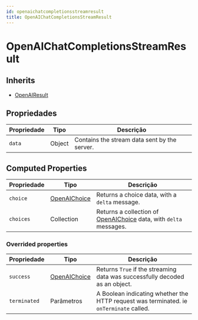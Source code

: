 ```yaml
---
id: openaichatcompletionsstreamresult
title: OpenAIChatCompletionsStreamResult
---
```


# OpenAIChatCompletionsStreamResult

## Inherits

- [OpenAIResult](OpenAIResult.md)

## Propriedades

| Propriedade | Tipo   | Descrição                                                    |
| ----------- | ------ | ------------------------------------------------------------ |
| `data`      | Object | Contains the stream data sent by the server. |

## Computed Properties

| Propriedade | Tipo                            | Descrição                                                                                            |
| ----------- | ------------------------------- | ---------------------------------------------------------------------------------------------------- |
| `choice`    | [OpenAIChoice](OpenAIChoice.md) | Returns a choice data, with a `delta` message.                                       |
| `choices`   | Collection                      | Returns a collection of [OpenAIChoice](OpenAIChoice.md) data, with `delta` messages. |

### Overrided properties

| Propriedade  | Tipo                            | Descrição                                                                                                              |
| ------------ | ------------------------------- | ---------------------------------------------------------------------------------------------------------------------- |
| `success`    | [OpenAIChoice](OpenAIChoice.md) | Returns `True` if the streaming data was successfully decoded as an object.                            |
| `terminated` | Parâmetros                      | A Boolean indicating whether the HTTP request was terminated. ie `onTerminate` called. |
